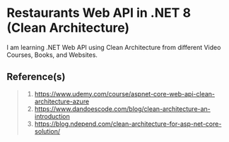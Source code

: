# Restaurants Web API in .NET 8 (Clean Architecture)

I am learning .NET Web API using Clean Architecture from different Video Courses, Books, and Websites.

## Reference(s)

> 1. <https://www.udemy.com/course/aspnet-core-web-api-clean-architecture-azure>
> 1. <https://www.dandoescode.com/blog/clean-architecture-an-introduction>
> 1. <https://blog.ndepend.com/clean-architecture-for-asp-net-core-solution/>
